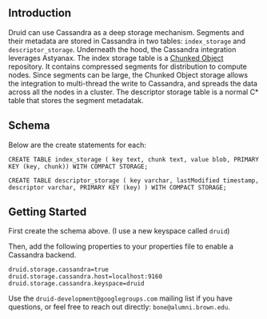 ## Introduction
Druid can use Cassandra as a deep storage mechanism. Segments and their metadata are stored in Cassandra in two tables:
`index_storage` and `descriptor_storage`.  Underneath the hood, the Cassandra integration leverages Astyanax.  The 
index storage table is a [Chunked Object](https://github.com/Netflix/astyanax/wiki/Chunked-Object-Store) repository. It contains
compressed segments for distribution to compute nodes.  Since segments can be large, the Chunked Object storage allows the integration to multi-thread 
the write to Cassandra, and spreads the data across all the nodes in a cluster.  The descriptor storage table is a normal C* table that 
stores the segment metadatak.  

## Schema
Below are the create statements for each:



    CREATE TABLE index_storage ( key text, chunk text, value blob, PRIMARY KEY (key, chunk)) WITH COMPACT STORAGE;

    CREATE TABLE descriptor_storage ( key varchar, lastModified timestamp, descriptor varchar, PRIMARY KEY (key) ) WITH COMPACT STORAGE;


## Getting Started
First create the schema above.  (I use a new keyspace called `druid`) 

Then, add the following properties to your properties file to enable a Cassandra 
backend.

    druid.storage.cassandra=true
    druid.storage.cassandra.host=localhost:9160
    druid.storage.cassandra.keyspace=druid

Use the `druid-development@googlegroups.com` mailing list if you have questions,
or feel free to reach out directly: `bone@alumni.brown.edu`.


